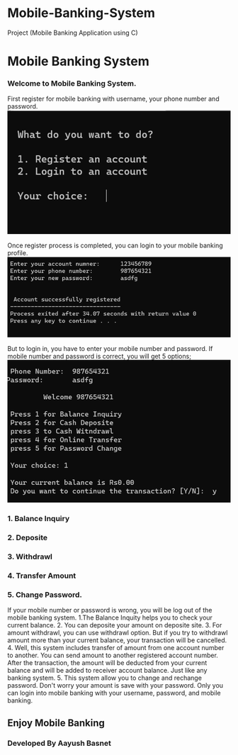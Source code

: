# Mobile-Banking-System
Project (Mobile Banking Application using C)


# Mobile Banking System
### Welcome to Mobile Banking System.
First register for mobile banking with username, your phone number and password.
![alt text](https://github.com/Aayush-Basnet/Mobile-Banking-System/blob/0dcc8cf48eafb5a12b1545e1c4d4c293ccb201b1/Mobile%20Banking%20System%20Photos/mobilebanking%20first%20page.png)

Once register process is completed, you can login to your mobile banking profile.
![alt text](https://github.com/Aayush-Basnet/Mobile-Banking-System/blob/38a5f13f913251edb4ecaaefcef931ed498fb129/Mobile%20Banking%20System%20Photos/mobilebanking%20registration.png)

But to login in, you have to enter your mobile number and password. If mobile number and password is correct, you will get 5 options;
![alt text](https://github.com/Aayush-Basnet/Mobile-Banking-System/blob/b9ecad3e4f053aa26ef374a7579979e7ed9d8a7e/Mobile%20Banking%20System%20Photos/mobilebanking%20choice%201.png)
### 1. Balance Inquiry 
### 2. Deposite 
### 3. Withdrawl 
### 4. Transfer Amount
### 5. Change Password. 
If your mobile number or password is wrong, you will be log out of the mobile banking system.
1.The Balance Inquity helps you to check your current balance.
2. You can deposite your amount on deposite site.
3. For amount withdrawl, you can use withdrawl option. But if you try to withdrawl amount more than your current balance, your transaction will be cancelled.
4. Well, this system includes transfer of amount from one account number to another. You can send amount to another registered account number. After the transaction, the amount will be deducted from your current balance and will be added to receiver account balance. Just like any banking system.
5. This system allow you to change and rechange password.
Don't worry your amount is save with your password. Only you can login into mobile banking with your username, password, and mobile banking.
## Enjoy Mobile Banking
### Developed By Aayush Basnet
